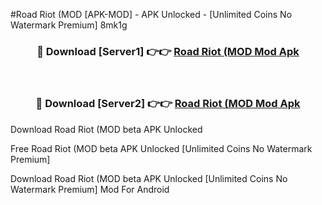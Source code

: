 #Road Riot (MOD [APK-MOD] - APK Unlocked - [Unlimited Coins No Watermark Premium] 8mk1g



<div align="center">

<h3>🔴 Download [Server1] 👉👉 <a href="https://momento.my/?title=Road_Riot_(MOD">Road Riot (MOD Mod Apk</a></h3><br>

<h3>🔴 Download [Server2] 👉👉 <a href="https://momento.my/?title=Road_Riot_(MOD">Road Riot (MOD Mod Apk</a></h3>
</div>



Download Road Riot (MOD beta APK Unlocked

Free Road Riot (MOD beta APK Unlocked [Unlimited Coins No Watermark Premium]

Download Road Riot (MOD beta APK Unlocked [Unlimited Coins No Watermark Premium] Mod For Android
